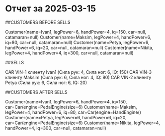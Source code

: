 # Отчет за 2025-03-15

##CUSTOMERS BEFORE SELLS

Customer(name=Ivan1, legPower=6, handPower=4, iq=150, car=null, catamaran=null)
Customer(name=Maksim, legPower=4, handPower=6, iq=80, car=null, catamaran=null)
Customer(name=Petya, legPower=6, handPower=6, iq=20, car=null, catamaran=null)
Customer(name=Nikita, legPower=4, handPower=4, iq=300, car=null, catamaran=null)

##SELLS

CAR VIN-1 клиенту Ivan1 (Сила рук: 4, Сила ног: 6, IQ: 150)
CAR VIN-3 клиенту Maksim (Сила рук: 6, Сила ног: 4, IQ: 80)
CAR VIN-2 клиенту Petya (Сила рук: 6, Сила ног: 6, IQ: 20)

##CUSTOMERS AFTER SELLS

Customer(name=Ivan1, legPower=6, handPower=4, iq=150, car=Car(engine=PedalEngine(size=6)
Customer(name=Maksim, legPower=4, handPower=6, iq=80, car=Car(engine=HandEngine()
Customer(name=Petya, legPower=6, handPower=6, iq=20, car=Car(engine=PedalEngine(size=6)
Customer(name=Nikita, legPower=4, handPower=4, iq=300, car=null, catamaran=null)

